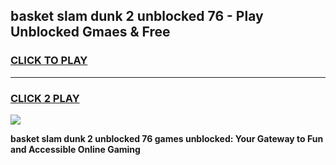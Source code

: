
## basket slam dunk 2 unblocked 76 - Play Unblocked Gmaes & Free
<h3>
<a href="https://news.freeplayer.one?title=basket_slam_dunk_2_unblocked_76&ref=16F">CLICK TO PLAY</a></h3>
<hr>

<h3>
<a href="https://news.freeplayer.one?title=basket_slam_dunk_2_unblocked_76&ref=16F">CLICK 2 PLAY</a>
  
</h3>

<a href="https://news.freeplayer.one?title=basket_slam_dunk_2_unblocked_76&ref=16F/"><img src="https://clearcache.store/games.png"></a>


**basket slam dunk 2 unblocked 76 games unblocked: Your Gateway to Fun and Accessible Online Gaming**
